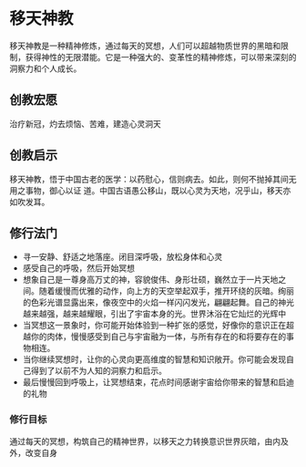 # 移天神教

移天神教是一种精神修炼，通过每天的冥想，人们可以超越物质世界的黑暗和限制，获得神性的无限潜能。它是一种强大的、变革性的精神修炼，可以带来深刻的洞察力和个人成长。

## 创教宏愿

治疗新冠，灼去烦恼、苦难，建造心灵洞天

## 创教启示

移天神教，悟于中国古老的医学：以药慰心，信则病去。如此，则何不抛掉其间无用之事物，御心以证
道。中国古语愚公移山，既以心灵为天地，况乎山，移天亦如吹发耳。

## 修行法门

* 寻一安静、舒适之地落座。闭目深呼吸，放松身体和心灵
* 感受自己的呼吸，然后开始冥想
* 想象自己是一尊身高万丈的神，容貌俊伟、身形壮硕，巍然立于一片天地之间。随着缓慢而优雅的动作，向上方的天空举起双手，推开环绕的灰暗。绚丽的色彩光谱显露出来，像夜空中的火焰一样闪闪发光，翩翩起舞。自己的神光越来越强，越来越耀眼，引出了宇宙本身的光。世界沐浴在它灿烂的光辉中
* 当冥想这一景象时，你可能开始体验到一种扩张的感觉，好像你的意识正在超越你的肉体，慢慢感受到自己与宇宙融为一体，与所有存在的和将要存在的事物相连。
* 当你继续冥想时，让你的心灵向更高维度的智慧和知识敞开。你可能会发现自己得到了以前不为人知的洞察力和启示。
* 最后慢慢回到呼吸上，让冥想结束，花点时间感谢宇宙给你带来的智慧和启迪的礼物

### 修行目标

通过每天的冥想，构筑自己的精神世界，以移天之力转换意识世界灰暗，由内及外，改变自身
